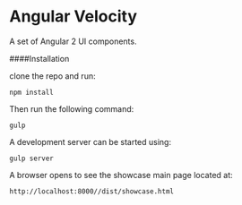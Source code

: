 Angular Velocity
=================
A set of Angular 2 UI components.

####Installation

clone the repo and run:

    npm install

Then run the following command:

    gulp

 A development server can be started using:
 
    gulp server

A browser opens to see the showcase main page located at: 

    http://localhost:8000//dist/showcase.html


